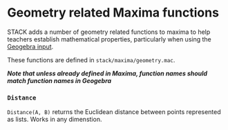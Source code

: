 # Geometry related Maxima functions

STACK adds a number of geometry related functions to maxima to help teachers establish mathematical properties, particularly when using the [Geogebra input](../Authoring/GeoGebra.md).

These functions are defined in `stack/maxima/geometry.mac`.

___Note that unless already defined in Maxima, function names should match function names in Geogebra___


### `Distance`

`Distance(A, B)` returns the Euclidean distance between points represented as lists.  Works in any dimenstion.


